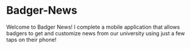 # Badger-News

Welcome to Badger News! 
I complete a mobile application that allows badgers to get and customize news from our university using just a few taps on their phone!
